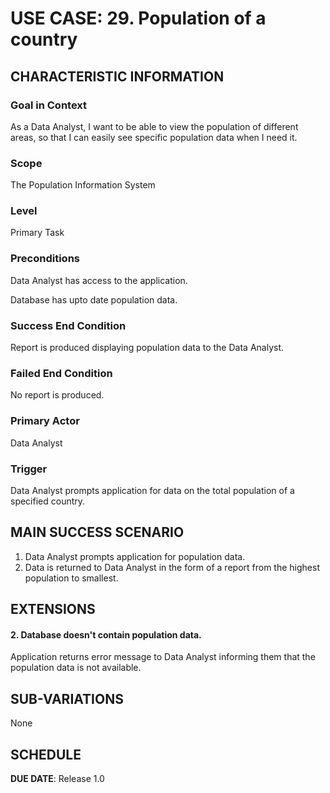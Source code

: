 # USE CASE: 29. Population of a country

## CHARACTERISTIC INFORMATION

### Goal in Context
As a Data Analyst, I want to be able to view the population of different areas, so that I can easily see specific population data when I need it.

### Scope
The Population Information System

### Level
Primary Task


### Preconditions
Data Analyst has access to the application.

Database has upto date population data.


### Success End Condition
Report is produced displaying population data to the Data Analyst.


### Failed End Condition
No report is produced.


### Primary Actor
Data Analyst


### Trigger
Data Analyst prompts application for data on the total population of a specified country.


## MAIN SUCCESS SCENARIO
1. Data Analyst prompts application for population data.
2. Data is returned to Data Analyst in the form of a report from the highest population to smallest.


## EXTENSIONS
#### 2. Database doesn't contain population data.
Application returns error message to Data Analyst informing them that the population data is not available.


## SUB-VARIATIONS
None


## SCHEDULE

**DUE DATE**: Release 1.0

